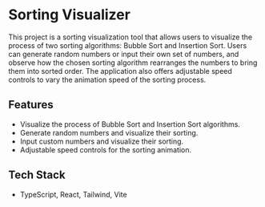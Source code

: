 # Sorting Visualizer

This project is a sorting visualization tool that allows users to visualize the process of two sorting algorithms: Bubble Sort and Insertion Sort. Users can generate random numbers or input their own set of numbers, and observe how the chosen sorting algorithm rearranges the numbers to bring them into sorted order. The application also offers adjustable speed controls to vary the animation speed of the sorting process.

## Features

- Visualize the process of Bubble Sort and Insertion Sort algorithms.
- Generate random numbers and visualize their sorting.
- Input custom numbers and visualize their sorting.
- Adjustable speed controls for the sorting animation.

## Tech Stack
- TypeScript, React, Tailwind, Vite


